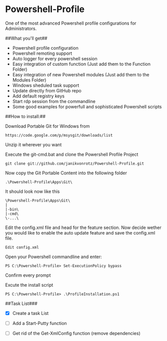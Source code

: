 Powershell-Profile
==================

One of the most advanced Powershell profile configurations for Administrators.

##What you'll get##

* Powershell profile configuration
* Powershell remoting support
* Auto logger for every powershell session
* Easy integration of custom function (Just add them to the Function Folder)
* Easy integration of new Powershell modules (Just add them to the Modules Folder)
* Windows sheduled task support
* Update directly from GitHub repo
* Add default registry keys
* Start rdp session from the commandline
* Some good examples for powerfull and sophisticated Powershell scripts

##How to install:##

Download Portable Git for Windows from

	https://code.google.com/p/msysgit/downloads/list
	
Unzip it wherever you want

Execute the git-cmd.bat and clone the Powershell Profile Project

	git clone git://github.com/janikvonrotz/Powershell-Profile.git
	
Now copy the Git Portable Content into the following folder

	.\Powershell-Profile\Apps\Git\
	
It should look now like this

	\Powershell-Profile\Apps\Git\
	|
	|-bin\
	|-cmd\
	\-...\

Edit the config.xml file and head for the feature section. Now decide wether you would like to enable the auto update feature and save the config.xml file.
	
	Edit config.xml
	
Open your Powershell commandline and enter:

	PS C:\Powershell-Profile> Set-ExecutionPolicy bypass

Confirm every prompt

Excute the install script

	PS C:\Powershell-Profile> .\ProfileInstallation.ps1

##Task List###

- [x] Create a task List
- [ ] Add a Start-Putty function
- [ ] Get rid of the Get-XmlConfig function (remove dependencies)
	
